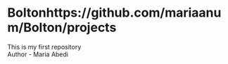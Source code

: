 # Boltonhttps://github.com/mariaanum/Bolton/projects
This is my first repository 
<br>
Author - Maria Abedi
